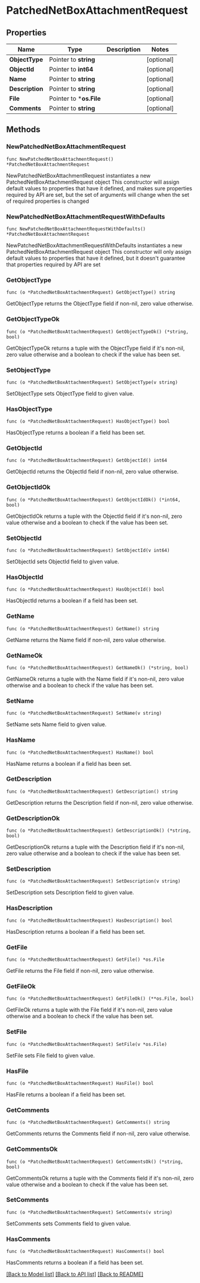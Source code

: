 # PatchedNetBoxAttachmentRequest

## Properties

Name | Type | Description | Notes
------------ | ------------- | ------------- | -------------
**ObjectType** | Pointer to **string** |  | [optional] 
**ObjectId** | Pointer to **int64** |  | [optional] 
**Name** | Pointer to **string** |  | [optional] 
**Description** | Pointer to **string** |  | [optional] 
**File** | Pointer to ***os.File** |  | [optional] 
**Comments** | Pointer to **string** |  | [optional] 

## Methods

### NewPatchedNetBoxAttachmentRequest

`func NewPatchedNetBoxAttachmentRequest() *PatchedNetBoxAttachmentRequest`

NewPatchedNetBoxAttachmentRequest instantiates a new PatchedNetBoxAttachmentRequest object
This constructor will assign default values to properties that have it defined,
and makes sure properties required by API are set, but the set of arguments
will change when the set of required properties is changed

### NewPatchedNetBoxAttachmentRequestWithDefaults

`func NewPatchedNetBoxAttachmentRequestWithDefaults() *PatchedNetBoxAttachmentRequest`

NewPatchedNetBoxAttachmentRequestWithDefaults instantiates a new PatchedNetBoxAttachmentRequest object
This constructor will only assign default values to properties that have it defined,
but it doesn't guarantee that properties required by API are set

### GetObjectType

`func (o *PatchedNetBoxAttachmentRequest) GetObjectType() string`

GetObjectType returns the ObjectType field if non-nil, zero value otherwise.

### GetObjectTypeOk

`func (o *PatchedNetBoxAttachmentRequest) GetObjectTypeOk() (*string, bool)`

GetObjectTypeOk returns a tuple with the ObjectType field if it's non-nil, zero value otherwise
and a boolean to check if the value has been set.

### SetObjectType

`func (o *PatchedNetBoxAttachmentRequest) SetObjectType(v string)`

SetObjectType sets ObjectType field to given value.

### HasObjectType

`func (o *PatchedNetBoxAttachmentRequest) HasObjectType() bool`

HasObjectType returns a boolean if a field has been set.

### GetObjectId

`func (o *PatchedNetBoxAttachmentRequest) GetObjectId() int64`

GetObjectId returns the ObjectId field if non-nil, zero value otherwise.

### GetObjectIdOk

`func (o *PatchedNetBoxAttachmentRequest) GetObjectIdOk() (*int64, bool)`

GetObjectIdOk returns a tuple with the ObjectId field if it's non-nil, zero value otherwise
and a boolean to check if the value has been set.

### SetObjectId

`func (o *PatchedNetBoxAttachmentRequest) SetObjectId(v int64)`

SetObjectId sets ObjectId field to given value.

### HasObjectId

`func (o *PatchedNetBoxAttachmentRequest) HasObjectId() bool`

HasObjectId returns a boolean if a field has been set.

### GetName

`func (o *PatchedNetBoxAttachmentRequest) GetName() string`

GetName returns the Name field if non-nil, zero value otherwise.

### GetNameOk

`func (o *PatchedNetBoxAttachmentRequest) GetNameOk() (*string, bool)`

GetNameOk returns a tuple with the Name field if it's non-nil, zero value otherwise
and a boolean to check if the value has been set.

### SetName

`func (o *PatchedNetBoxAttachmentRequest) SetName(v string)`

SetName sets Name field to given value.

### HasName

`func (o *PatchedNetBoxAttachmentRequest) HasName() bool`

HasName returns a boolean if a field has been set.

### GetDescription

`func (o *PatchedNetBoxAttachmentRequest) GetDescription() string`

GetDescription returns the Description field if non-nil, zero value otherwise.

### GetDescriptionOk

`func (o *PatchedNetBoxAttachmentRequest) GetDescriptionOk() (*string, bool)`

GetDescriptionOk returns a tuple with the Description field if it's non-nil, zero value otherwise
and a boolean to check if the value has been set.

### SetDescription

`func (o *PatchedNetBoxAttachmentRequest) SetDescription(v string)`

SetDescription sets Description field to given value.

### HasDescription

`func (o *PatchedNetBoxAttachmentRequest) HasDescription() bool`

HasDescription returns a boolean if a field has been set.

### GetFile

`func (o *PatchedNetBoxAttachmentRequest) GetFile() *os.File`

GetFile returns the File field if non-nil, zero value otherwise.

### GetFileOk

`func (o *PatchedNetBoxAttachmentRequest) GetFileOk() (**os.File, bool)`

GetFileOk returns a tuple with the File field if it's non-nil, zero value otherwise
and a boolean to check if the value has been set.

### SetFile

`func (o *PatchedNetBoxAttachmentRequest) SetFile(v *os.File)`

SetFile sets File field to given value.

### HasFile

`func (o *PatchedNetBoxAttachmentRequest) HasFile() bool`

HasFile returns a boolean if a field has been set.

### GetComments

`func (o *PatchedNetBoxAttachmentRequest) GetComments() string`

GetComments returns the Comments field if non-nil, zero value otherwise.

### GetCommentsOk

`func (o *PatchedNetBoxAttachmentRequest) GetCommentsOk() (*string, bool)`

GetCommentsOk returns a tuple with the Comments field if it's non-nil, zero value otherwise
and a boolean to check if the value has been set.

### SetComments

`func (o *PatchedNetBoxAttachmentRequest) SetComments(v string)`

SetComments sets Comments field to given value.

### HasComments

`func (o *PatchedNetBoxAttachmentRequest) HasComments() bool`

HasComments returns a boolean if a field has been set.


[[Back to Model list]](../README.md#documentation-for-models) [[Back to API list]](../README.md#documentation-for-api-endpoints) [[Back to README]](../README.md)


